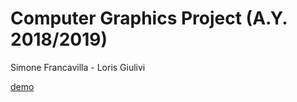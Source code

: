 # Computer Graphics Project (A.Y. 2018/2019)
Simone Francavilla - Loris Giulivi

<a href="index.html">demo</a>

